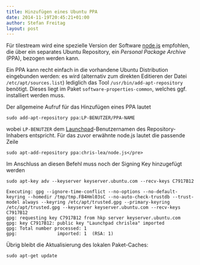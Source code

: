 ```yaml
---
title: Hinzufügen eines Ubuntu PPA
date: 2014-11-19T20:45:21+01:00
author: Stefan Freitag
layout: post
---
```


Für tilestream wird eine spezielle Version der Software
 [node.js](http://nodejs.org/) empfohlen, die über ein separates Ubuntu
 Repository, ein _Personal Package Archive_ (PPA), bezogen werden kann.

Ein PPA kann recht einfach in die vorhandene Ubuntu Distribution eingebunden
werden: es wird (alternativ zum direkten Editieren der Datei
`/etc/apt/sources.list`) lediglich das Tool `/usr/bin/add-apt-repository`
benötigt. Dieses liegt im Paket `software-properties-common`, welches ggf.
installiert werden muss.

Der allgemeine Aufruf für das Hinzufügen eines PPA lautet

```shell
sudo add-apt-repository ppa:LP-BENUTZER/PPA-NAME
```

wobei `LP-BENUTZER` dem [Launchpad](https://launchpad.net/)-Benutzernamen
des Repository-Inhabers entspricht. Für das zuvor erwähnte node.js lautet
die passende Zeile

```shell
sudo apt-add-repository ppa:chris-lea/node.js</pre>
```

Im Anschluss an diesen Befehl muss noch der Signing Key hinzugefügt werden

```shell
sudo apt-key adv --keyserver keyserver.ubuntu.com --recv-keys C7917B12

Executing: gpg --ignore-time-conflict --no-options --no-default-keyring --homedir /tmp/tmp.FB4Hml03sC --no-auto-check-trustdb --trust-model always --keyring /etc/apt/trusted.gpg --primary-keyring /etc/apt/trusted.gpg --keyserver keyserver.ubuntu.com --recv-keys C7917B12
gpg: requesting key C7917B12 from hkp server keyserver.ubuntu.com
gpg: key C7917B12: public key "Launchpad chrislea" imported
gpg: Total number processed: 1
gpg:               imported: 1  (RSA: 1)
```

Übrig bleibt die Aktualisierung des lokalen Paket-Caches:

```shell
sudo apt-get update
```

